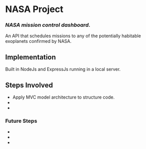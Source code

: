 # NASA Project 
### *NASA mission control dashboard.*


An API that schedules missions  to any of the potentially habitable exoplanets confirmed by NASA.

## Implementation

Built in NodeJs and ExpressJs running in a local server.

## Steps Involved
- Apply MVC model architecture to structure code.
-
-

### Future Steps

-
-
-
